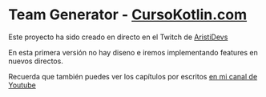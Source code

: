 # Team Generator - [CursoKotlin.com](https://cursokotlin.com)

Este proyecto ha sido creado en directo en el Twitch de [AristiDevs](https://www.twitch.tv/aristidevs)

En esta primera versión no hay diseno e iremos implementando features en nuevos directos.

Recuerda que también puedes ver los capítulos por escritos [en mi canal de Youtube](https://youtube.com/c/aristidevs)